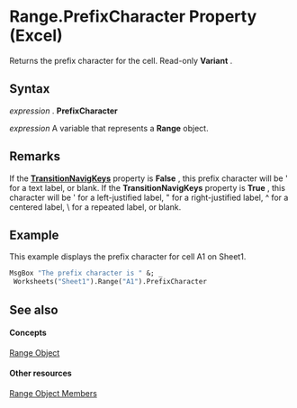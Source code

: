 
# Range.PrefixCharacter Property (Excel)

Returns the prefix character for the cell. Read-only  **Variant** .


## Syntax

 _expression_ . **PrefixCharacter**

 _expression_ A variable that represents a **Range** object.


## Remarks

If the  **[TransitionNavigKeys](261afa51-44f7-4527-9145-b542cc68d812.md)** property is **False** , this prefix character will be ' for a text label, or blank. If the **TransitionNavigKeys** property is **True** , this character will be ' for a left-justified label, " for a right-justified label, ^ for a centered label, \ for a repeated label, or blank.


## Example

This example displays the prefix character for cell A1 on Sheet1.


```vb
MsgBox "The prefix character is " &; _ 
 Worksheets("Sheet1").Range("A1").PrefixCharacter
```


## See also


#### Concepts


[Range Object](b8207778-0dcc-4570-1234-f130532cc8cd.md)
#### Other resources


[Range Object Members](4336bf81-1e63-7e44-1792-baf366a027a7.md)
